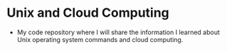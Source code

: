 # Unix and Cloud Computing

* My code repository where I will share the information I learned about Unix operating system commands and cloud computing.
